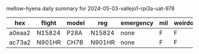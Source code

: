 mellow-hyena daily summary for 2024-05-03-vallejo1-rpi3a-uat-978

|hex|flight|model|reg|emergency|mil|weirdo|
|--|--|--|--|--|--|--|
|a0eaa2|N15824|P28A|N15824|none|F|F|
|ac73a2|N901HR|CH7B|N901HR|none|F|F|
